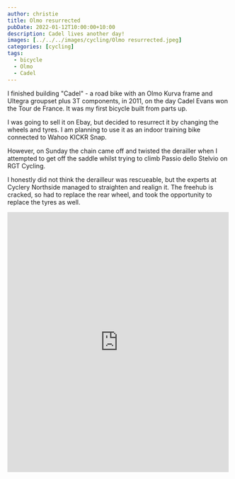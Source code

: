 ```yaml
---
author: christie
title: Olmo resurrected
pubDate: 2022-01-12T10:00:00+10:00
description: Cadel lives another day!
images: [../../../images/cycling/Olmo resurrected.jpeg]
categories: [cycling]
tags:
  - bicycle
  - Olmo
  - Cadel
---
```


I finished building "Cadel" - a road bike with an Olmo Kurva frame and Ultegra
groupset plus 3T components, in 2011, on the day Cadel Evans won the Tour
de France. It was my first bicycle built from parts up.

I was going to sell it on Ebay, but decided to resurrect it by changing the
wheels and tyres. I am planning to use it as an indoor training bike connected
to Wahoo KICKR Snap.

However, on Sunday the chain came off and twisted the derailler when I attempted to get off the saddle whilst trying to climb Passio dello Stelvio on RGT Cycling.

I honestly did not think the derailleur was rescueable, but the experts at Cyclery Northside managed to straighten and realign it. The freehub is cracked, so had to replace the rear wheel, and took the opportunity to replace the tyres as well.

<iframe src="https://www.facebook.com/plugins/post.php?href=https%3A%2F%2Fwww.facebook.com%2Fchris1.tham%2Fposts%2Fpfbid0CDGnTV1tZwzQp4Wd3FhmnreRJ6VF3YCgE3G4TtLCPKeM3QjpGS97oVJaJRQy1pZZl&show_text=true&width=500" width="500" height="588" style="border:none;overflow:hidden" scrolling="no" frameborder="0" allowfullscreen="true" allow="autoplay; clipboard-write; encrypted-media; picture-in-picture; web-share"></iframe>
